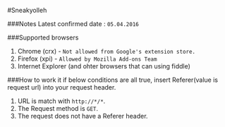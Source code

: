 #Sneakyolleh

###Notes
Latest confirmed date : ``05.04.2016``

###Supported browsers
1. Chrome (crx) - `Not allowed from Google's extension store.`
2. Firefox (xpi) - `Allowed by Mozilla Add-ons Team`
3. Internet Explorer (and ohter browsers that can using fiddle)

###How to work it
if below conditions are all true, insert Referer(value is request url) into your request header.

1. URL is match with ```http://*/*```.
2. The Request method is ```GET```.
3. The request does not have a Referer header.

